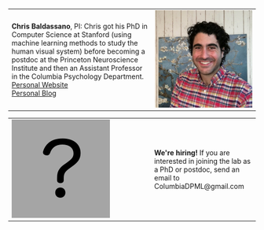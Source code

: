 <table style="width:100%">
<tr>
<td style="width:280px"><b>Chris Baldassano</b>, PI: Chris got his PhD in Computer Science at Stanford (using machine learning methods to study the human visual system) before becoming a postdoc at the Princeton Neuroscience Institute and then an Assistant Professor in the Columbia Psychology Department.
<br><a href="http://chrisbaldassano.com/">Personal Website</a>
<br><a href="http://blog.chrisbaldassano.com/">Personal Blog</a>
<br>
</td>
<td style="width:200px"><img src="headshot4.JPG"></td>
</tr>
</table>

<table style="width:100%">
<tr>
<td style="width:280px"><img src="question.png"></td>
<td style="width:200px"><b>We're hiring!</b> If you are interested in joining the lab as a PhD or postdoc, send an email to ColumbiaDPML@gmail.com
<br>
</td>
</tr>
</table>
